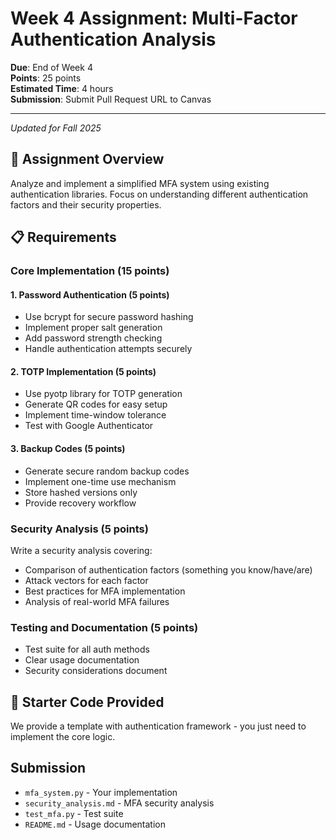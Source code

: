 # Week 4 Assignment: Multi-Factor Authentication Analysis

**Due**: End of Week 4  
**Points**: 25 points  
**Estimated Time**: 4 hours  
**Submission**: Submit Pull Request URL to Canvas

---
*Updated for Fall 2025*

## 🎯 Assignment Overview

Analyze and implement a simplified MFA system using existing authentication libraries. Focus on understanding different authentication factors and their security properties.

## 📋 Requirements

### Core Implementation (15 points)

#### 1. Password Authentication (5 points)
- Use bcrypt for secure password hashing
- Implement proper salt generation
- Add password strength checking
- Handle authentication attempts securely

#### 2. TOTP Implementation (5 points)
- Use pyotp library for TOTP generation
- Generate QR codes for easy setup
- Implement time-window tolerance
- Test with Google Authenticator

#### 3. Backup Codes (5 points)
- Generate secure random backup codes
- Implement one-time use mechanism
- Store hashed versions only
- Provide recovery workflow

### Security Analysis (5 points)

Write a security analysis covering:
- Comparison of authentication factors (something you know/have/are)
- Attack vectors for each factor
- Best practices for MFA implementation
- Analysis of real-world MFA failures

### Testing and Documentation (5 points)

- Test suite for all auth methods
- Clear usage documentation
- Security considerations document

## 🔧 Starter Code Provided

We provide a template with authentication framework - you just need to implement the core logic.

## Submission

- `mfa_system.py` - Your implementation
- `security_analysis.md` - MFA security analysis
- `test_mfa.py` - Test suite
- `README.md` - Usage documentation
